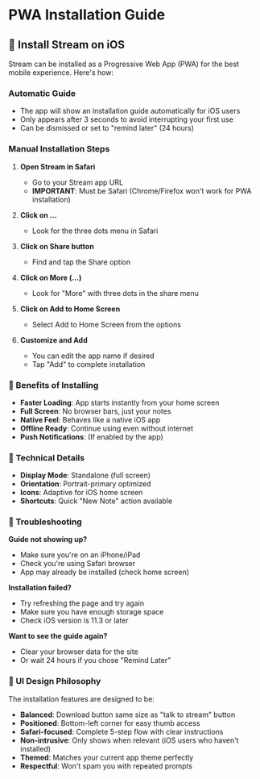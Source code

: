 # PWA Installation Guide

## 📱 Install Stream on iOS

Stream can be installed as a Progressive Web App (PWA) for the best mobile experience. Here's how:

### Automatic Guide
- The app will show an installation guide automatically for iOS users
- Only appears after 3 seconds to avoid interrupting your first use
- Can be dismissed or set to "remind later" (24 hours)

### Manual Installation Steps

1. **Open Stream in Safari**
   - Go to your Stream app URL
   - **IMPORTANT**: Must be Safari (Chrome/Firefox won't work for PWA installation)

2. **Click on ...**
   - Look for the three dots menu in Safari

3. **Click on Share button**
   - Find and tap the Share option

4. **Click on More (...)**
   - Look for "More" with three dots in the share menu

5. **Click on Add to Home Screen**
   - Select Add to Home Screen from the options

6. **Customize and Add**
   - You can edit the app name if desired
   - Tap "Add" to complete installation

### 🎉 Benefits of Installing

- **Faster Loading**: App starts instantly from your home screen
- **Full Screen**: No browser bars, just your notes
- **Native Feel**: Behaves like a native iOS app
- **Offline Ready**: Continue using even without internet
- **Push Notifications**: (If enabled by the app)

### 🔧 Technical Details

- **Display Mode**: Standalone (full screen)
- **Orientation**: Portrait-primary optimized
- **Icons**: Adaptive for iOS home screen
- **Shortcuts**: Quick "New Note" action available

### 🚨 Troubleshooting

**Guide not showing up?**
- Make sure you're on an iPhone/iPad
- Check you're using Safari browser
- App may already be installed (check home screen)

**Installation failed?**
- Try refreshing the page and try again
- Make sure you have enough storage space
- Check iOS version is 11.3 or later

**Want to see the guide again?**
- Clear your browser data for the site
- Or wait 24 hours if you chose "Remind Later"

### 🎨 UI Design Philosophy

The installation features are designed to be:
- **Balanced**: Download button same size as "talk to stream" button
- **Positioned**: Bottom-left corner for easy thumb access
- **Safari-focused**: Complete 5-step flow with clear instructions
- **Non-intrusive**: Only shows when relevant (iOS users who haven't installed)
- **Themed**: Matches your current app theme perfectly
- **Respectful**: Won't spam you with repeated prompts